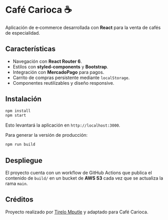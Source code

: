 # Café Carioca ☕

Aplicación de e‑commerce desarrollada con **React** para la venta de cafés de especialidad.

## Características

- Navegación con **React Router 6**.
- Estilos con **styled-components** y **Bootstrap**.
- Integración con **MercadoPago** para pagos.
- Carrito de compras persistente mediante `localStorage`.
- Componentes reutilizables y diseño responsive.

## Instalación

```bash
npm install
npm start
```

Esto levantará la aplicación en `http://localhost:3000`.

Para generar la versión de producción:

```bash
npm run build
```

## Despliegue

El proyecto cuenta con un workflow de GitHub Actions que publica el contenido de `build/` en un bucket de **AWS S3** cada vez que se actualiza la rama `main`.

## Créditos

Proyecto realizado por [Tirelo Mputle](https://github.com/Tirelo-Mputle) y adaptado para Café Carioca.
